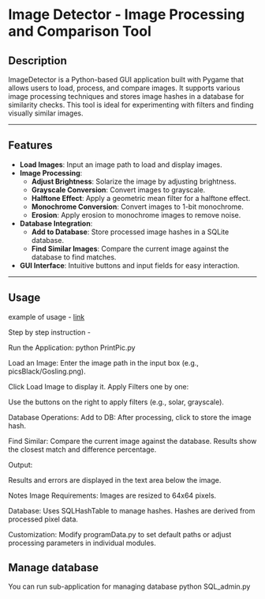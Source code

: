 # Image Detector - Image Processing and Comparison Tool

## Description  
ImageDetector is a Python-based GUI application built with Pygame that allows users to load, process, and compare images. It supports various image processing techniques and stores image hashes in a database for similarity checks. This tool is ideal for experimenting with filters and finding visually similar images.

---

## Features  
- **Load Images**: Input an image path to load and display images.  
- **Image Processing**:  
  - **Adjust Brightness**: Solarize the image by adjusting brightness.  
  - **Grayscale Conversion**: Convert images to grayscale.  
  - **Halftone Effect**: Apply a geometric mean filter for a halftone effect.  
  - **Monochrome Conversion**: Convert images to 1-bit monochrome.  
  - **Erosion**: Apply erosion to monochrome images to remove noise.  
- **Database Integration**:  
  - **Add to Database**: Store processed image hashes in a SQLite database.  
  - **Find Similar Images**: Compare the current image against the database to find matches.  
- **GUI Interface**: Intuitive buttons and input fields for easy interaction.  

---

## Usage

example of usage - [link](https://youtu.be/au-47lE0Nsg)

Step by step instruction - 

Run the Application:
    python PrintPic.py  
    
Load an Image: 
    Enter the image path in the input box (e.g., picsBlack/Gosling.png).

Click Load Image to display it.
Apply Filters one by one:

Use the buttons on the right to apply filters (e.g., solar, grayscale).

Database Operations:
Add to DB: After processing, click to store the image hash.

Find Similar: Compare the current image against the database. Results show the closest match and difference percentage.


Output:

Results and errors are displayed in the text area below the image.

Notes
Image Requirements: Images are resized to 64x64 pixels.

Database: Uses SQLHashTable to manage hashes. Hashes are derived from processed pixel data.

Customization: Modify programData.py to set default paths or adjust processing parameters in individual modules.

## Manage database
You can run sub-application for managing database
    python SQL_admin.py  
